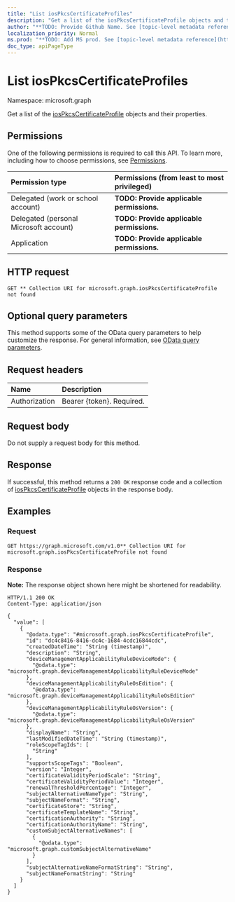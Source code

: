 ```yaml
---
title: "List iosPkcsCertificateProfiles"
description: "Get a list of the iosPkcsCertificateProfile objects and their properties."
author: "**TODO: Provide Github Name. See [topic-level metadata reference](https://msgo.azurewebsites.net/add/document/guidelines/metadata.html#topic-level-metadata)**"
localization_priority: Normal
ms.prod: "**TODO: Add MS prod. See [topic-level metadata reference](https://msgo.azurewebsites.net/add/document/guidelines/metadata.html#topic-level-metadata)**"
doc_type: apiPageType
---
```


# List iosPkcsCertificateProfiles
Namespace: microsoft.graph



Get a list of the [iosPkcsCertificateProfile](../resources/iospkcscertificateprofile.md) objects and their properties.

## Permissions
One of the following permissions is required to call this API. To learn more, including how to choose permissions, see [Permissions](/graph/permissions-reference).

|Permission type|Permissions (from least to most privileged)|
|:---|:---|
|Delegated (work or school account)|**TODO: Provide applicable permissions.**|
|Delegated (personal Microsoft account)|**TODO: Provide applicable permissions.**|
|Application|**TODO: Provide applicable permissions.**|

## HTTP request

<!-- {
  "blockType": "ignored"
}
-->
``` http
GET ** Collection URI for microsoft.graph.iosPkcsCertificateProfile not found
```

## Optional query parameters
This method supports some of the OData query parameters to help customize the response. For general information, see [OData query parameters](/graph/query-parameters).

## Request headers
|Name|Description|
|:---|:---|
|Authorization|Bearer {token}. Required.|

## Request body
Do not supply a request body for this method.

## Response

If successful, this method returns a `200 OK` response code and a collection of [iosPkcsCertificateProfile](../resources/iospkcscertificateprofile.md) objects in the response body.

## Examples

### Request
<!-- {
  "blockType": "request",
  "name": "list_iospkcscertificateprofile"
}
-->
``` http
GET https://graph.microsoft.com/v1.0** Collection URI for microsoft.graph.iosPkcsCertificateProfile not found
```


### Response
**Note:** The response object shown here might be shortened for readability.
<!-- {
  "blockType": "response",
  "truncated": true,
  "@odata.type": "Collection(microsoft.graph.iosPkcsCertificateProfile)"
}
-->
``` http
HTTP/1.1 200 OK
Content-Type: application/json

{
  "value": [
    {
      "@odata.type": "#microsoft.graph.iosPkcsCertificateProfile",
      "id": "dc4c8416-8416-dc4c-1684-4cdc16844cdc",
      "createdDateTime": "String (timestamp)",
      "description": "String",
      "deviceManagementApplicabilityRuleDeviceMode": {
        "@odata.type": "microsoft.graph.deviceManagementApplicabilityRuleDeviceMode"
      },
      "deviceManagementApplicabilityRuleOsEdition": {
        "@odata.type": "microsoft.graph.deviceManagementApplicabilityRuleOsEdition"
      },
      "deviceManagementApplicabilityRuleOsVersion": {
        "@odata.type": "microsoft.graph.deviceManagementApplicabilityRuleOsVersion"
      },
      "displayName": "String",
      "lastModifiedDateTime": "String (timestamp)",
      "roleScopeTagIds": [
        "String"
      ],
      "supportsScopeTags": "Boolean",
      "version": "Integer",
      "certificateValidityPeriodScale": "String",
      "certificateValidityPeriodValue": "Integer",
      "renewalThresholdPercentage": "Integer",
      "subjectAlternativeNameType": "String",
      "subjectNameFormat": "String",
      "certificateStore": "String",
      "certificateTemplateName": "String",
      "certificationAuthority": "String",
      "certificationAuthorityName": "String",
      "customSubjectAlternativeNames": [
        {
          "@odata.type": "microsoft.graph.customSubjectAlternativeName"
        }
      ],
      "subjectAlternativeNameFormatString": "String",
      "subjectNameFormatString": "String"
    }
  ]
}
```

